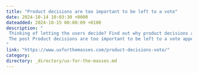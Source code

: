 ```yaml
---
title: "Product decisions are too important to be left to a vote"
date: 2024-10-14 10:03:30 +0000
dateadded: 2024-10-15 00:00:09 +0100
description: "  
 Thinking of letting the users decide? Find out why product decisions are too important to be left to a vote. 
 The post Product decisions are too important to be left to a vote appeared first on UXM. 
"
link: "https://www.uxforthemasses.com/product-decisions-vote/"
category:
directory: _directory/ux-for-the-masses.md
---
```

